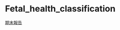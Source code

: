 # Fetal_health_classification
[期末報告](https://docs.google.com/presentation/d/1zuRbj_ibIwDIUP5kSkUeH3thw5wCIYnG/edit?usp=sharing&ouid=117744469085299879844&rtpof=true&sd=true)
